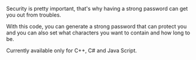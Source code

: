 Security is pretty important, that's why having a strong password can get you out from troubles. 

With this code, you can generate a strong password that can protect you and you can also set what characters you want to contain and how long to be.

Currently available only for C++, C# and Java Script. 
